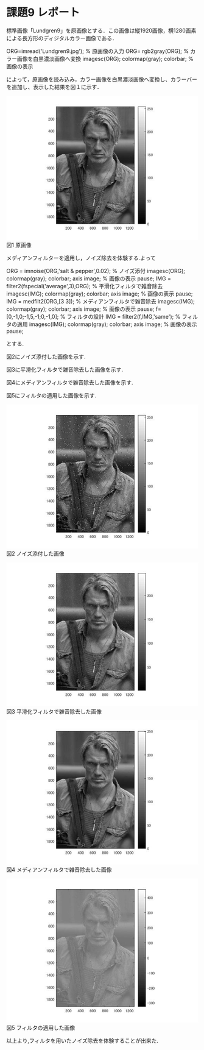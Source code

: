 
# 課題9 レポート

標準画像「Lundgren9」を原画像とする．この画像は縦1920画像，横1280画素による長方形のディジタルカラー画像である．

ORG=imread('Lundgren9.jpg'); % 原画像の入力
ORG= rgb2gray(ORG); % カラー画像を白黒濃淡画像へ変換
imagesc(ORG); colormap(gray); colorbar; % 画像の表示



によって，原画像を読み込み，カラー画像を白黒濃淡画像へ変換し、カラーバーを追加し、表示した結果を図１に示す．

![原画像](https://raw.githubusercontent.com/09ne028koya/lecture_image_processing/master/image/9001.jpg)  
図1 原画像


メディアンフィルターを適用し，ノイズ除去を体験する.よって

ORG = imnoise(ORG,'salt & pepper',0.02); % ノイズ添付
imagesc(ORG); colormap(gray); colorbar;  axis image; % 画像の表示
pause;
IMG = filter2(fspecial('average',3),ORG); % 平滑化フィルタで雑音除去
imagesc(IMG); colormap(gray); colorbar;  axis image; % 画像の表示
pause;
IMG = medfilt2(ORG,[3 3]); % メディアンフィルタで雑音除去
imagesc(IMG); colormap(gray); colorbar;  axis image; % 画像の表示
pause;
f=[0,-1,0;-1,5,-1;0,-1,0]; % フィルタの設計
IMG = filter2(f,IMG,'same'); % フィルタの適用
imagesc(IMG); colormap(gray); colorbar;  axis image; % 画像の表示
pause;


とする.

図2にノイズ添付した画像を示す.


図3に平滑化フィルタで雑音除去した画像を示す.


図4にメディアンフィルタで雑音除去した画像を示す.


図5にフィルタの適用した画像を示す.


![原画像](https://raw.githubusercontent.com/09ne028koya/lecture_image_processing/master/image/9002.jpg)  
図2 ノイズ添付した画像


![原画像](https://raw.githubusercontent.com/09ne028koya/lecture_image_processing/master/image/9003.jpg)  
図3 平滑化フィルタで雑音除去した画像


![原画像](https://raw.githubusercontent.com/09ne028koya/lecture_image_processing/master/image/9004.jpg)  
図4 メディアンフィルタで雑音除去した画像


![原画像](https://raw.githubusercontent.com/09ne028koya/lecture_image_processing/master/image/9005.jpg)  
図5 フィルタの適用した画像



以上より,フィルタを用いたノイズ除去を体験することが出来た.
